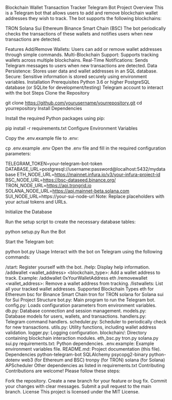 Blockchain Wallet Transaction Tracker Telegram Bot
Project Overview
This is a Telegram bot that allows users to add and remove blockchain wallet addresses they wish to track. The bot supports the following blockchains:

TRON
Solana
Sui
Ethereum
Binance Smart Chain (BSC)
The bot periodically checks the transactions of these wallets and notifies users when new transactions are detected.

Features
Add/Remove Wallets: Users can add or remove wallet addresses through simple commands.
Multi-Blockchain Support: Supports tracking wallets across multiple blockchains.
Real-Time Notifications: Sends Telegram messages to users when new transactions are detected.
Data Persistence: Stores user data and wallet addresses in an SQL database.
Secure: Sensitive information is stored securely using environment variables.
Installation
Prerequisites
Python 3.6 or higher
PostgreSQL database (or SQLite for development/testing)
Telegram account to interact with the bot
Steps
Clone the Repository


git clone https://github.com/yourusername/yourrepository.git
cd yourrepository
Install Dependencies

Install the required Python packages using pip:


pip install -r requirements.txt
Configure Environment Variables

Copy the .env.example file to .env:


cp .env.example .env
Open the .env file and fill in the required configuration parameters:


TELEGRAM_TOKEN=your-telegram-bot-token
DATABASE_URL=postgresql://username:password@localhost:5432/mydatabase
ETH_NODE_URL=https://mainnet.infura.io/v3/your-infura-project-id
BSC_NODE_URL=https://bsc-dataseed.binance.org/
TRON_NODE_URL=https://api.trongrid.io
SOLANA_NODE_URL=https://api.mainnet-beta.solana.com
SUI_NODE_URL=https://your-sui-node-url
Note: Replace placeholders with your actual tokens and URLs.

Initialize the Database

Run the setup script to create the necessary database tables:


python setup.py
Run the Bot

Start the Telegram bot:


python bot.py
Usage
Interact with the bot on Telegram using the following commands:

/start: Register yourself with the bot.
/help: Display help information.
/addwallet <wallet_address> <blockchain_type>: Add a wallet address to track.
Example: /addwallet 0xYourWalletAddress eth
/removewallet <wallet_address>: Remove a wallet address from tracking.
/listwallets: List all your tracked wallet addresses.
Supported Blockchain Types
eth for Ethereum
bsc for Binance Smart Chain
tron for TRON
solana for Solana
sui for Sui
Project Structure
bot.py: Main program to run the Telegram bot.
config.py: Loads configuration parameters from environment variables.
db.py: Database connection and session management.
models.py: Database models for users, wallets, and transactions.
handlers.py: Telegram command handlers.
scheduler.py: Scheduler to periodically check for new transactions.
utils.py: Utility functions, including wallet address validation.
logger.py: Logging configuration.
blockchain/: Directory containing blockchain interaction modules.
eth_bsc.py
tron.py
solana.py
sui.py
requirements.txt: Python dependencies.
.env.example: Example environment variables file.
README.md: Project documentation (this file).
Dependencies
python-telegram-bot
SQLAlchemy
psycopg2-binary
python-dotenv
web3 (for Ethereum and BSC)
tronpy (for TRON)
solana (for Solana)
APScheduler
Other dependencies as listed in requirements.txt
Contributing
Contributions are welcome! Please follow these steps:

Fork the repository.
Create a new branch for your feature or bug fix.
Commit your changes with clear messages.
Submit a pull request to the main branch.
License
This project is licensed under the MIT License.
